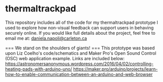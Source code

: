 # thermaltrackpad

This repository includes all of the code for my thermaltrackpad prototype I used to explore how non-visual feedback can support users in behaving securely online. If you would like full details about the project, feel free to email me at: daniela.napoli@carleton.ca

=== We stand on the shoulders of giants! ===
This prototype was based upon Liz Coelho's code/schematics and Maker Pro's Open Sound Control (OSC) web application example. Links are included below:
https://astronomersanonymous.wordpress.com/2016/04/02/controlling-heating-pads-with-arduino-uno/
https://maker.pro/arduino/projects/learn-how-to-enable-communication-between-an-arduino-and-web-browser
